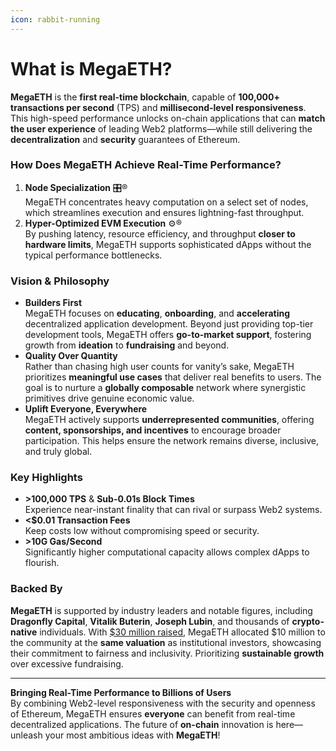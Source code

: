 ```yaml
---
icon: rabbit-running
---
```


# What is MegaETH?

**MegaETH** is the **first real-time blockchain**, capable of **100,000+ transactions per second** (TPS) and **millisecond-level responsiveness**. This high-speed performance unlocks on-chain applications that can **match the user experience** of leading Web2 platforms—while still delivering the **decentralization** and **security** guarantees of Ethereum.

### How Does MegaETH Achieve Real-Time Performance?

1. **Node Specialization** 🎛®\
   MegaETH concentrates heavy computation on a select set of nodes, which streamlines execution and ensures lightning-fast throughput.
2. **Hyper-Optimized EVM Execution** ⚙®\
   By pushing latency, resource efficiency, and throughput **closer to hardware limits**, MegaETH supports sophisticated dApps without the typical performance bottlenecks.

### Vision & Philosophy

* **Builders First**\
  MegaETH focuses on **educating**, **onboarding**, and **accelerating** decentralized application development. Beyond just providing top-tier development tools, MegaETH offers **go-to-market support**, fostering growth from **ideation** to **fundraising** and beyond.
* **Quality Over Quantity**\
  Rather than chasing high user counts for vanity’s sake, MegaETH prioritizes **meaningful use cases** that deliver real benefits to users. The goal is to nurture a **globally composable** network where synergistic primitives drive genuine economic value.
* **Uplift Everyone, Everywhere**\
  MegaETH actively supports **underrepresented communities**, offering **content, sponsorships, and incentives** to encourage broader participation. This helps ensure the network remains diverse, inclusive, and truly global.

### Key Highlights

* **>100,000 TPS** & **Sub-0.01s Block Times**\
  Experience near-instant finality that can rival or surpass Web2 systems.
* **<$0.01 Transaction Fees**\
  Keep costs low without compromising speed or security.
* **>10G Gas/Second**\
  Significantly higher computational capacity allows complex dApps to flourish.

### Backed By

**MegaETH** is supported by industry leaders and notable figures, including **Dragonfly Capital**, **Vitalik Buterin**, **Joseph Lubin**, and thousands of **crypto-native** individuals. With [$30 million raised](https://cryptorank.io/ico/megaeth), MegaETH allocated $10 million to the community at the **same valuation** as institutional investors, showcasing their commitment to fairness and inclusivity. Prioritizing **sustainable growth** over excessive fundraising.

***

**Bringing Real-Time Performance to Billions of Users**\
By combining Web2-level responsiveness with the security and openness of Ethereum, MegaETH ensures **everyone** can benefit from real-time decentralized applications. The future of **on-chain** innovation is here—unleash your most ambitious ideas with **MegaETH**!
